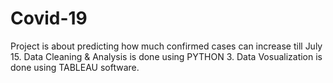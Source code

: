 # Covid-19
Project is about predicting how much confirmed cases can increase till July 15.
Data Cleaning & Analysis is done using PYTHON 3.
Data Vosualization is done using TABLEAU software.
